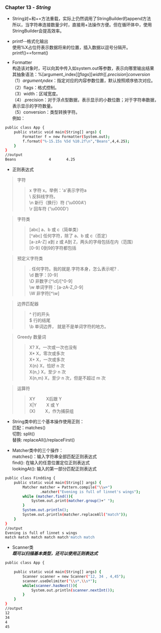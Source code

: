 ### Chapter 13 - ***String***
* String对+和+=方法重载，实际上仍然调用了StringBuilder的append方法  
所以，当字符串连接数量少时，直接用+法操作方便。但在循环体中，使用StringBuilder会提高效率。

* printf--格式化输出  
使用%X占位符表示数据将来的位置，插入数据以逗号分隔开。  
printf()==format()   
* Formatter  
构造该对象时，可以向其中传入如system.out等参数，表示向哪里输出结果  
其抽象语法：%[argument_index$][flags][width][.precision]conversion  
（1）argument_index$：指定对应的内容参数位置，默认按照顺序依次对应。  
（2）flags：格式控制。  
（3）width：区域宽度。  
（4）.precision：对于浮点型数据，表示显示的小数位数；对于字符串数据，表示显示的字符数量。  
（5）conversion：类型转换字符。  
例如：
```sh
public class App {
	public static void main(String[] args) {
		Formatter f = new Formatter(System.out);
		f.format("%-15.15s %5d %10.2f\n","Beans",4,4.25);
	}
}
//output
Beans               4       4.25
```
* 正则表达式  

>字符  
>>    x 字符 x。举例：'a'表示字符a  
    \\ 反斜线字符。   
    \n 新行（换行）符 ('\u000A')   
    \r 回车符 ('\u000D')  
    
>字符类    
>>    [abc] a、b 或 c（简单类）     
    [^abc] 任何字符，除了 a、b 或 c（否定）   
    [a-zA-Z] a到 z 或 A到 Z，两头的字母包括在内（范围）     
    [0-9] 0到9的字符都包括  
    
>预定义字符类  
>>    . 任何字符。我的就是.字符本身，怎么表示呢? \.  
    \d 数字：[0-9]  
    \D 非数字:[^\d]/[^0-9]  
    \w 单词字符：[a-zA-Z_0-9]   
    \W 非字符[^\w]   

>边界匹配器   
>>    ^ 行的开头    
    $ 行的结尾   
    \b 单词边界， 就是不是单词字符的地方。  
     
>Greedy 数量词   
>>    X? X，一次或一次也没有   
    X* X，零次或多次  
    X+ X，一次或多次  
    X{n} X，恰好 n 次    
    X{n,} X，至少 n 次   
    X{n,m} X，至少 n 次，但是不超过 m 次    

>运算符    
>>	XY 　　	X后跟 Y   
	X|Y 　　X 或 Y    
	(X) 　　X，作为捕获组      
* String类中的三个基本操作使用正则：  
匹配：matches()  
切割: split()  
替换: replaceAll()/replaceFirst()  

* Matcher类中的三个操作：  
matches()：输入字符串全部匹配正则表达式   
find(): 在输入的任意位置定位正则表达式  
lookingAt(): 输入的第一部分匹配正则表达式  
```sh 
public class Findding {
	public static void main(String[] args) {
		Matcher matcher = Pattern.compile("\\w+")
				.matcher("Evening is full of linnet's wings");
		while (matcher.find()){
			System.out.print(matcher.group()+" ");
		}
		System.out.println();
		System.out.println(matcher.replaceAll("match"));
	}
}
//output
Evening is full of linnet s wings 
match match match match match'match match 
```  
* Scanner类  
***既可以扫描基本类型，还可以使用正则表达式***  
```sh
public class App {
	
	public static void main(String[] args) {
		Scanner scanner = new Scanner("12, 34 , 4,45");
		scanner.useDelimiter("\\s*,\\s*");
		while(scanner.hasNext()){
			System.out.println(scanner.nextInt());
		}
	}
}
//output
12
34
4
45
```
